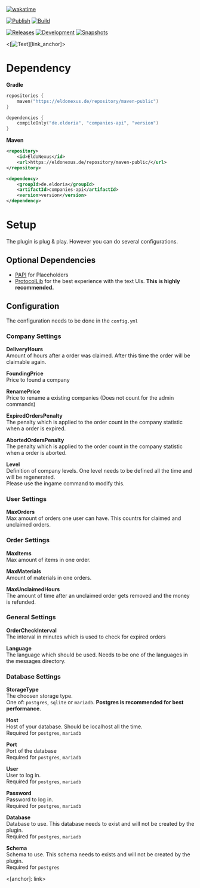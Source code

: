 [![wakatime](https://wakatime.com/badge/github/eldoriarpg/companies.svg)](https://wakatime.com/badge/github/eldoriarpg/companies)

[![Publish](https://img.shields.io/github/workflow/status/eldoriarpg/companies/Publish%20to%20Nexus?style=for-the-badge&label=Publish)][publish]
[![Build](https://img.shields.io/github/workflow/status/eldoriarpg/companies/Verify%20state?style=for-the-badge&label=Build)][verify]

[![Releases](https://img.shields.io/nexus/maven-releases/de.eldoria/companies-api?label=Release&logo=Release&server=https%3A%2F%2Feldonexus.de&style=for-the-badge)][release]
[![Development](https://img.shields.io/nexus/maven-dev/de.eldoria/companies-api?label=DEV&logo=Release&server=https%3A%2F%2Feldonexus.de&style=for-the-badge)][development]
[![Snapshots](https://img.shields.io/nexus/s/de.eldoria/companies-api?color=orange&label=Snapshot&server=https%3A%2F%2Feldonexus.de&style=for-the-badge)][snapshot]

<[![Text](image_link)][link_anchor]>


# Dependency
**Gradle**
``` kotlin
repositories {
    maven("https://eldonexus.de/repository/maven-public")
}

dependencies {
    compileOnly("de.eldoria", "companies-api", "version")
}
```

**Maven**
``` xml
<repository>
    <id>EldoNexus</id>
    <url>https://eldonexus.de/repository/maven-public/</url>
</repository>

<dependency>
    <groupId>de.eldoria</groupId>
    <artifactId>companies-api</artifactId>
    <version>version</version>
</dependency>
```

# Setup

The plugin is plug & play. However you can do several configurations.

## Optional Dependencies
* [PAPI](https://www.spigotmc.org/resources/6245/) for Placeholders
* [ProtocolLib](https://www.spigotmc.org/resources/1997/) for the best experience with the text UIs. **This is highly recommended.**

## Configuration
The configuration needs to be done in the `config.yml`
### Company Settings
**DeliveryHours**\
Amount of hours after a order was claimed. After this time the order will be claimable again.

**FoundingPrice**\
Price to found a company

**RenamePrice**\
Price to rename a existing companies (Does not count for the admin commands)

**ExpiredOrdersPenalty**\
The penalty which is applied to the order count in the company statistic when a order is expired.

**AbortedOrdersPenalty**\
The penalty which is applied to the order count in the company statistic when a order is aborted.

**Level**\
Definition of company levels. One level needs to be defined all the time and will be regenerated.\
Please use the ingame command to modify this.

### User Settings
**MaxOrders**\
Max amount of orders one user can have. This countrs for claimed and unclaimed orders.

### Order Settings
**MaxItems**\
Max amount of items in one order.

**MaxMaterials**\
Amount of materials in one orders.

**MaxUnclaimedHours**\
The amount of time after an unclaimed order gets removed and the money is refunded.

### General Settings
**OrderCheckInterval**\
The interval in minutes which is used to check for expired orders

**Language**\
The language which should be used. Needs to be one of the languages in the messages directory.

### Database Settings

**StorageType**\
The choosen storage type.\
One of: `postgres`, `sqlite` or `mariadb`. **Postgres is recommended for best performance**.

**Host**\
Host of your database. Should be localhost all the time.\
Required for `postgres`, `mariadb`

**Port**\
Port of the database\
Required for `postgres`, `mariadb`

**User**\
User to log in.\
Required for `postgres`, `mariadb`

**Password**\
Password to log in.\
Required for `postgres`, `mariadb`

**Database**\
Database to use. This database needs to exist and will not be created by the plugin.\
Required for `postgres`, `mariadb`

**Schema**\
Schema to use. This schema needs to exists and will not be created by the plugin.\
Required for `postgres`

[publish]: https://github.com/eldoriarpg/companies/actions/workflows/publish_to_nexus.yml
[verify]: https://github.com/eldoriarpg/companies/actions/workflows/verify.yml
[release]: https://eldonexus.de/#browse/browse:maven-releases:de%2Feldoria%2Fcompanies-api
[development]: https://eldonexus.de/#browse/browse:maven-dev:de%2Feldoria%2Fcompanies-api
[snapshot]: https://eldonexus.de/#browse/browse:maven-snapshots:de%2Feldoria%2Fcompanies-api
<[anchor]: link>
